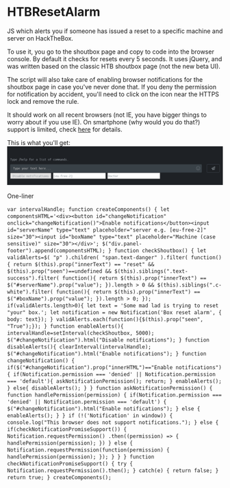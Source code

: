 # HTBResetAlarm
JS which alerts you if someone has issued a reset to a specific machine and server on HackTheBox.

To use it, you go to the shoutbox page and copy to code into the browser console. By default it checks for resets every 5 seconds. It uses jQuery, and was written based on the classic HTB shoutbox page (not the new beta UI).

The script will also take care of enabling browser notifications for the shoutbox page in case you've never done that. If you deny the permission for notification by accident, you'll need to click on the icon near the HTTPS lock and remove the rule.

It should work on all recent browsers (not IE, you have bigger things to worry about if you use IE). On smartphone (why would you do that?) support is limited, check [here](https://developer.mozilla.org/en-US/docs/Web/API/Notifications_API/Using_the_Notifications_API#browser_compatibility) for details.

This is what you'll get:
![UI](./UI.png)

One-liner
``` JS
var intervalHandle; function createComponents() { let componentsHTML='<div><button id="changeNotification" onclick="changeNotification()">Enable notifications</button><input id="serverName" type="text" placeholder="server e.g. [eu-free-2]" size="30"><input id="boxName" type="text" placeholder="Machine (case sensitive)" size="30"></div>'; $("div.panel-footer").append(componentsHTML); } function checkShoutbox() { let validAlerts=$( "p" ).children( "span.text-danger" ).filter( function(){ return $(this).prop("innerText") == "reset" && $(this).prop("seen")==undefined && $(this).siblings(".text-success").filter( function(){ return $(this).prop("innerText") == $("#serverName").prop("value"); }).length > 0 && $(this).siblings(".c-white").filter( function(){ return $(this).prop("innerText") == $("#boxName").prop("value"); }).length > 0; }); if(validAlerts.length>0){ let text = 'Some mad lad is trying to reset "your" box.'; let notification = new Notification('Box reset alarm', { body: text}); } validAlerts.each(function(){$(this).prop("seen", "True");}); } function enableAlerts(){ intervalHandle=setInterval(checkShoutbox, 5000); $("#changeNotification").html("Disable notifications"); } function disableAlerts(){ clearInterval(intervalHandle); $("#changeNotification").html("Enable notifications"); } function changeNotification() { if($("#changeNotification").prop("innerHTML")=="Enable notifications"){ if(Notification.permission === 'denied' || Notification.permission === 'default'){ askNotificationPermission(); return; } enableAlerts(); } else{ disableAlerts(); } } function askNotificationPermission() { function handlePermission(permission) { if(Notification.permission === 'denied' || Notification.permission === 'default') { $("#changeNotification").html("Enable notifications"); } else { enableAlerts(); } } if (!('Notification' in window)) { console.log("This browser does not support notifications."); } else { if(checkNotificationPromiseSupport()) { Notification.requestPermission() .then((permission) => { handlePermission(permission); }) } else { Notification.requestPermission(function(permission) { handlePermission(permission); }); } } } function checkNotificationPromiseSupport() { try { Notification.requestPermission().then(); } catch(e) { return false; } return true; } createComponents();
```
